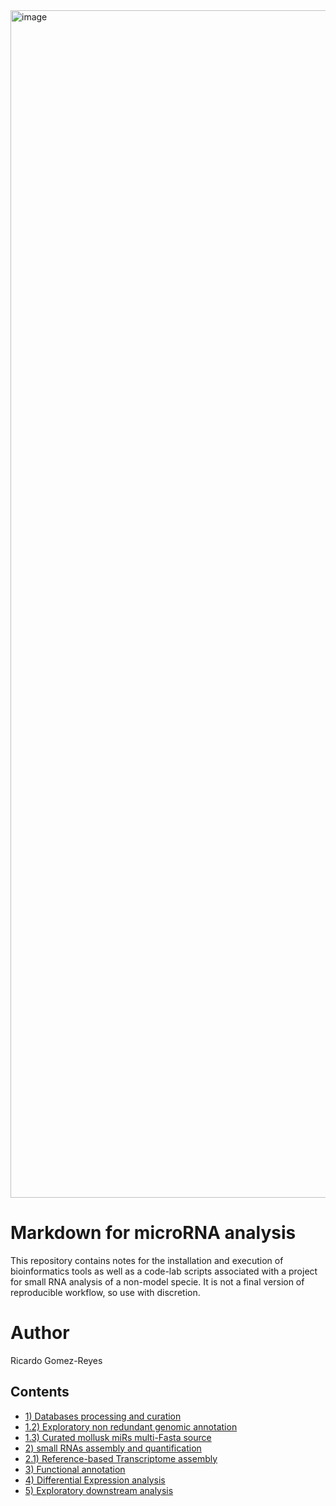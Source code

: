 <img width="1900" alt="image" src="https://github.com/RJEGR/Small-RNASeq-data-analysis/assets/24900266/25f02637-e9a2-4911-ab58-421c72ad6c44">

# Markdown for microRNA analysis
This repository contains notes for the installation and execution of bioinformatics tools as well as a code-lab scripts associated with a project for small RNA analysis of a non-model specie. It is not a final version of reproducible workflow, so use with discretion.

# Author
Ricardo Gomez-Reyes

## Contents
- [1) Databases processing and curation](https://github.com/RJEGR/Small-RNASeq-data-analysis/blob/master/DATABASES_CURATION.md)
- [1.2) Exploratory non redundant genomic annotation](https://github.com/RJEGR/Small-RNASeq-data-analysis/blob/master/BUILD_GENOMIC_MASK.R)
- [1.3) Curated mollusk miRs multi-Fasta source](https://github.com/RJEGR/Small-RNASeq-data-analysis/blob/master/GENOME_WIDE_MIRS_MOLLUSK.R)
- [2) small RNAs assembly and quantification](https://github.com/RJEGR/Small-RNASeq-data-analysis/blob/master/SHORTSTACKS.md)
- [2.1) Reference-based Transcriptome assembly](https://github.com/RJEGR/Small-RNASeq-data-analysis/blob/master/REFBASED_TRANSCRIPTOME_ASSEMBLY.md)
- [3) Functional annotation](https://github.com/RJEGR/Small-RNASeq-data-analysis/blob/master/MIRS_FUNCTIONAL_ANNOT.md)
- [4) Differential Expression analysis](https://github.com/RJEGR/Small-RNASeq-data-analysis/tree/master/DOWNSTREAM/DIFFEXP) 
- [5) Exploratory downstream analysis](https://github.com/RJEGR/Small-RNASeq-data-analysis/blob/master/DOWNSTREAM/DIFFEXP/PROFILING_LIBS_BY_READ_LENGTH.R)
